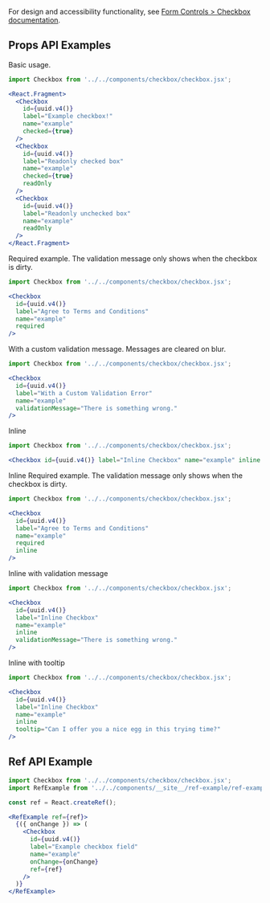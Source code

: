 For design and accessibility functionality, see [Form Controls > Checkbox documentation](https://www.notion.so/Checkbox-2c117a30d5c14e50a171a263e04b4fd9).

## Props API Examples

Basic usage.

```jsx
import Checkbox from '../../components/checkbox/checkbox.jsx';

<React.Fragment>
  <Checkbox
    id={uuid.v4()}
    label="Example checkbox!"
    name="example"
    checked={true}
  />
  <Checkbox
    id={uuid.v4()}
    label="Readonly checked box"
    name="example"
    checked={true}
    readOnly
  />
  <Checkbox
    id={uuid.v4()}
    label="Readonly unchecked box"
    name="example"
    readOnly
  />
</React.Fragment>
```

Required example. The validation message only shows when the checkbox is dirty.

```jsx
import Checkbox from '../../components/checkbox/checkbox.jsx';

<Checkbox
  id={uuid.v4()}
  label="Agree to Terms and Conditions"
  name="example"
  required
/>
```

With a custom validation message. Messages are cleared on blur.

```jsx
import Checkbox from '../../components/checkbox/checkbox.jsx';

<Checkbox
  id={uuid.v4()}
  label="With a Custom Validation Error"
  name="example"
  validationMessage="There is something wrong."
/>
```

Inline

```jsx
import Checkbox from '../../components/checkbox/checkbox.jsx';

<Checkbox id={uuid.v4()} label="Inline Checkbox" name="example" inline />;
```

Inline Required example. The validation message only shows when the checkbox is dirty.

```jsx
import Checkbox from '../../components/checkbox/checkbox.jsx';

<Checkbox
  id={uuid.v4()}
  label="Agree to Terms and Conditions"
  name="example"
  required
  inline
/>
```

Inline with validation message

```jsx
import Checkbox from '../../components/checkbox/checkbox.jsx';

<Checkbox
  id={uuid.v4()}
  label="Inline Checkbox"
  name="example"
  inline
  validationMessage="There is something wrong."
/>
```

Inline with tooltip

```jsx
import Checkbox from '../../components/checkbox/checkbox.jsx';

<Checkbox
  id={uuid.v4()}
  label="Inline Checkbox"
  name="example"
  inline
  tooltip="Can I offer you a nice egg in this trying time?"
/>
```

## Ref API Example

```jsx
import Checkbox from '../../components/checkbox/checkbox.jsx';
import RefExample from '../../components/__site__/ref-example/ref-example.jsx';

const ref = React.createRef();

<RefExample ref={ref}>
  {({ onChange }) => (
    <Checkbox
      id={uuid.v4()}
      label="Example checkbox field"
      name="example"
      onChange={onChange}
      ref={ref}
    />
  )}
</RefExample>
```
